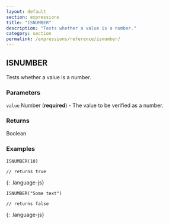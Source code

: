 ```yaml
---
layout: default
section: expressions
title: "ISNUMBER"
description: "Tests whether a value is a number."
category: section
permalink: /expressions/reference/isnumber/
---
```


## ISNUMBER

Tests whether a value is a number.

### Parameters

`value` Number (__required__) - The value to be verified as a number.

### Returns

Boolean

### Examples

~~~
ISNUMBER(10)

// returns true
~~~
{: .language-js}


~~~
ISNUMBER("Some text")

// returns false
~~~
{: .language-js}